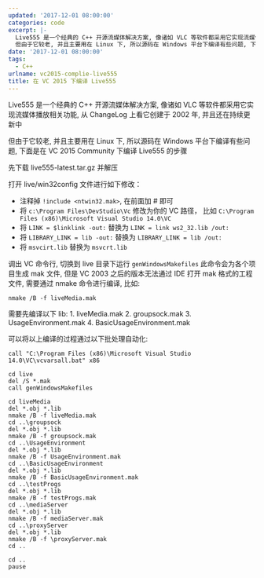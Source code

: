 ```yaml
---
updated: '2017-12-01 08:00:00'
categories: code
excerpt: |-
  Live555 是一个经典的 C++ 开源流媒体解决方案, 像诸如 VLC 等软件都采用它实现流媒体播放相关功能, 从 ChangeLog 上看它创建于 2002 年, 并且还在持续更新中
  但由于它较老, 并且主要用在 Linux 下, 所以源码在 Windows 平台下编译有些问题, 下面是在 VC 2015 Community 下编译 Live555 的步骤
date: '2017-12-01 08:00:00'
tags:
  - C++
urlname: vc2015-complie-live555
title: 在 VC 2015 下编译 Live555
---
```


Live555 是一个经典的 C++ 开源流媒体解决方案, 像诸如 VLC 等软件都采用它实现流媒体播放相关功能, 从 ChangeLog 上看它创建于 2002 年, 并且还在持续更新中


但由于它较老, 并且主要用在 Linux 下, 所以源码在 Windows 平台下编译有些问题, 下面是在 VC 2015 Community 下编译 Live555 的步骤


先下载 live555-latest.tar.gz 并解压


打开 live/win32config 文件进行如下修改：

- 注释掉 `!include <ntwin32.mak>`, 在前面加 # 即可
- 将 `c:\Program Files\DevStudio\Vc` 修改为你的 VC 路径， 比如 `C:\Program Files (x86)\Microsoft Visual Studio 14.0\VC`
- 将 `LINK = $linklink -out:` 替换为 `LINK = link ws2_32.lib /out:`
- 将 `LIBRARY_LINK = lib -out:` 替换为 `LIBRARY_LINK = lib /out:`
- 将 `msvcirt.lib` 替换为 `msvcrt.lib`

调出 VC 命令行, 切换到 live 目录下运行 `genWindowsMakefiles` 此命令会为各个项目生成 mak 文件, 但是 VC 2003 之后的版本无法通过 IDE 打开 mak 格式的工程文件, 需要通过 nmake 命令进行编译, 比如:


```text
nmake /B -f liveMedia.mak

```


需要先编译以下 lib: 1. liveMedia.mak 2. groupsock.mak 3. UsageEnvironment.mak 4. BasicUsageEnvironment.mak


可以将以上编译的过程通过以下批处理自动化:


```text
call "C:\Program Files (x86)\Microsoft Visual Studio 14.0\VC\vcvarsall.bat" x86

cd live
del /S *.mak
call genWindowsMakefiles

cd liveMedia
del *.obj *.lib
nmake /B -f liveMedia.mak
cd ..\groupsock
del *.obj *.lib
nmake /B -f groupsock.mak
cd ..\UsageEnvironment
del *.obj *.lib
nmake /B -f UsageEnvironment.mak
cd ..\BasicUsageEnvironment
del *.obj *.lib
nmake /B -f BasicUsageEnvironment.mak
cd ..\testProgs
del *.obj *.lib
nmake /B -f testProgs.mak
cd ..\mediaServer
del *.obj *.lib
nmake /B -f mediaServer.mak
cd ..\proxyServer
del *.obj *.lib
nmake /B -f \proxyServer.mak
cd ..

cd ..
pause
```

